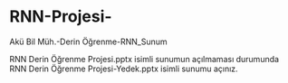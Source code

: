 # RNN-Projesi-
Akü Bil Müh.-Derin Öğrenme-RNN_Sunum


RNN Derin Öğrenme Projesi.pptx isimli sunumun açılmaması durumunda RNN Derin Öğrenme Projesi-Yedek.pptx isimli sunumu açınız.
